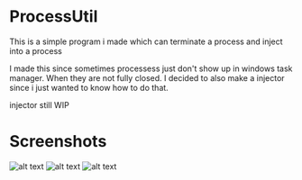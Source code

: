 # ProcessUtil
This is a simple program i made which can terminate a process and inject into a process

I made this since sometimes processess just don't show up in windows task manager. When they are not fully closed.
I decided to also make a injector since i just wanted to know how to do that.

injector still WIP

# Screenshots
![alt text](https://i.imgur.com/CuRbhi0.png)
![alt text](https://i.imgur.com/xokjwfU.png)
![alt text](https://i.imgur.com/ICPeZZc.png)
